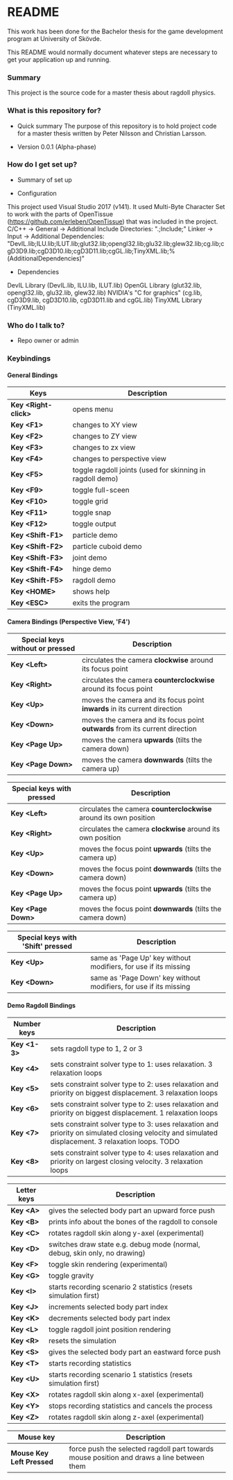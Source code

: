 # README #

This work has been done for the Bachelor thesis for the game development program at University of Skövde.

This README would normally document whatever steps are necessary to get your application up and running.

### Summary ###

This project is the source code for a master thesis about ragdoll physics.

### What is this repository for? ###

* Quick summary
The purpose of this repository is to hold project code for a master thesis written by Peter Nilsson and Christian Larsson.

* Version
0.0.1 (Alpha-phase)

### How do I get set up? ###

* Summary of set up

* Configuration

This project used Visual Studio 2017 (v141).
It used Multi-Byte Character Set to work with the parts of OpenTissue (https://github.com/erleben/OpenTissue) that was included in the project.
C/C++ -> General -> Additional Include Directories: ".;Include;"
Linker -> Input -> Additional Dependencies: "DevIL.lib;ILU.lib;ILUT.lib;glut32.lib;opengl32.lib;glu32.lib;glew32.lib;cg.lib;cgD3D9.lib;cgD3D10.lib;cgD3D11.lib;cgGL.lib;TinyXML.lib;%(AdditionalDependencies)"

* Dependencies

DevIL Library (DevIL.lib, ILU.lib, ILUT.lib)
OpenGL Library (glut32.lib, opengl32.lib, glu32.lib, glew32.lib)
NVIDIA's "C for graphics" (cg.lib, cgD3D9.lib, cgD3D10.lib, cgD3D11.lib and cgGL.lib)
TinyXML Library (TinyXML.lib)

### Who do I talk to? ###

* Repo owner or admin

### Keybindings ###

#### General Bindings ####

| Keys					| Description														    |
| --------------------- | --------------------------------------------------------- |
| **Key \<Right-click\>** | opens menu 											    |
| **Key \<F1\>**			| changes to XY view									    |
| **Key \<F2\>**			| changes to ZY view									    |
| **Key \<F3\>**			| changes to zx view									    |
| **Key \<F4\>**			| changes to perspective view							    |
| **Key \<F5\>**			| toggle ragdoll joints (used for skinning in ragdoll demo) |
| **Key \<F9\>**			| toggle full-sceen											|
| **Key \<F10\>**			| toggle grid												|
| **Key \<F11\>**			| toggle snap												|
| **Key \<F12\>**			| toggle output												|
| **Key \<Shift-F1\>**	| particle demo												|
| **Key \<Shift-F2\>**	| particle cuboid demo										|
| **Key \<Shift-F3\>**	| joint demo												|
| **Key \<Shift-F4\>**	| hinge demo												|
| **Key \<Shift-F5\>**	| ragdoll demo												|
| **Key \<HOME\>**		| shows help												|
| **Key \<ESC\>**			| exits the program											|

#### Camera Bindings (Perspective View, 'F4') ####

| Special keys **without** <Ctrl> or <Alt> pressed | Description														    	   			  |
| ------------------------------------------------ | ---------------------------------------------------------------------------- |
| **Key \<Left\>**								   | circulates the camera **clockwise** around its focus point 	   			  |
| **Key \<Right\>**								   | circulates the camera **counterclockwise** around its focus point 			  |
| **Key \<Up\>**									   | moves the camera and its focus point **inwards** in its current direction    |
| **Key \<Down\>**								   | moves the camera and its focus point **outwards** from its current direction |
| **Key \<Page Up\>** 							   | moves the camera **upwards** (tilts the camera down)						  |
| **Key \<Page Down\>**							   | moves the camera **downwards** (tilts the camera up)						  |

| Special keys **with** <Ctrl> pressed | Description													      |
| ------------------------------------ | -------------------------------------------------------------------- |
| **Key \<Left\>**			  		   | circulates the camera **counterclockwise** around its own position   |
| **Key \<Right\>**			  		   | circulates the camera **clockwise** around its own position		  |
| **Key \<Up\>**				  		   | moves the focus point **upwards** (tilts the camera up)			  |
| **Key \<Down\>**			  		   | moves the focus point **downwards** (tilts the camera down)		  |
| **Key \<Page Up\>** 		  		   | moves the focus point **upwards** (tilts the camera up)			  |
| **Key \<Page Down\>**		  		   | moves the focus point **downwards** (tilts the camera down)		  |

| Special keys **with** 'Shift' pressed | Description										  			  	|
| ------------------------------------- | ----------------------------------------------------------------- |
| **Key \<Up\>**							| same as 'Page Up' key without modifiers, for use if its missing	|
| **Key \<Down\>** 						| same as 'Page Down' key without modifiers, for use if its missing	|

#### Demo Ragdoll Bindings ####

| Number keys             	  | Description																																		  |
| --------------------------- | ------------------------------------------------------------------------------------------------------------------------------------------------- |
| **Key \<1-3\>**		  	  	  |	sets ragdoll type to 1, 2 or 3																													  |
| **Key \<4\>**			  	  |	sets constraint solver type to 1: uses relaxation. 3 relaxation loops																			  |
| **Key \<5\>**			  	  |	sets constraint solver type to 2: uses relaxation and priority on biggest displacement. 3 relaxation loops										  |
| **Key \<6\>**			  	  |	sets constraint solver type to 2: uses relaxation and priority on biggest displacement. 1 relaxation loops										  |
| **Key \<7\>**			  	  |	sets constraint solver type to 3: uses relaxation and priority on simulated closing velocity and simulated displacement. 3 relaxation loops. TODO |
| **Key \<8\>**			  	  |	sets constraint solver type to 4: uses relaxation and priority on largest closing velocity. 3 relaxation loops									  |


| Letter keys			  	  |	Description											  			 		   |
| --------------------------- | -------------------------------------------------------------------------- |
| **Key \<A\>**			  	  | gives the selected body part an upward force push				 		   |
| **Key \<B\>**			  	  | prints info about the bones of the ragdoll to console				 	   |
| **Key \<C\>**			  	  | rotates ragdoll skin along y-axel (experimental)					 	   |
| **Key \<D\>**			  	  |	switches draw state e.g. debug mode (normal, debug, skin only, no drawing) |
| **Key \<F\>**			  	  |	toggle skin rendering (experimental)		 		   					   |
| **Key \<G\>**			  	  |	toggle gravity										  			 		   |
| **Key \<I\>**			  	  |	starts recording scenario 2 statistics (resets simulation first) 		   |
| **Key \<J\>**			  	  |	increments selected body part index					  			 		   |
| **Key \<K\>**			  	  |	decrements selected body part index					  			 		   |
| **Key \<L\>**			  	  |	toggle ragdoll joint position rendering					  			 	   |
| **Key \<R\>**			  	  |	resets the simulation								  			 		   |
| **Key \<S\>**			  	  |	gives the selected body part an eastward force push				 		   |
| **Key \<T\>**			  	  |	starts recording statistics							  			 		   |
| **Key \<U\>**			  	  |	starts recording scenario 1 statistics (resets simulation first) 		   |
| **Key \<X\>**			  	  |	rotates ragdoll skin along x-axel (experimental)	  			 		   |
| **Key \<Y\>**			  	  |	stops recording statistics and cancels the process	  			 		   |
| **Key \<Z\>**			  	  |	rotates ragdoll skin along z-axel (experimental)	  			 		   |

| Mouse key			      	  | Description																		          |
| --------------------------- | ----------------------------------------------------------------------------------------- |
| **Mouse Key Left Pressed**  | force push the selected ragdoll part towards mouse position and draws a line between them |
